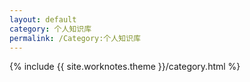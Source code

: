 ```yaml
---
layout: default
category: 个人知识库
permalink: /Category:个人知识库
---
```

{% include {{ site.worknotes.theme }}/category.html %}